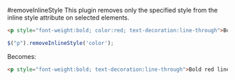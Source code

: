 #removeInlineStyle
This plugin removes only the specified style from the inline style attribute on selected elements.

```html
<p style="font-weight:bold; color:red; text-decoration:line-through">Bold red linethrough</p>
```

```javascript
$("p").removeInlineStyle('color');
```

Becomes:
```html
<p style="font-weight:bold; text-decoration:line-through">Bold red linethrough</p>
```